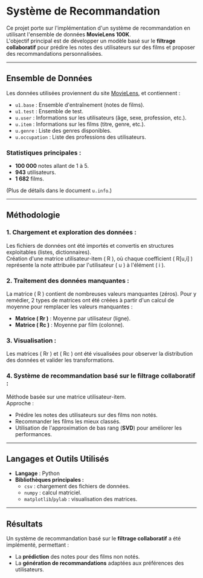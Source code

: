 # **Système de Recommandation**

Ce projet porte sur l'implémentation d'un système de recommandation en utilisant l'ensemble de données **MovieLens 100K**.  
L'objectif principal est de développer un modèle basé sur le **filtrage collaboratif** pour prédire les notes des utilisateurs sur des films et proposer des recommandations personnalisées.

---

## **Ensemble de Données**

Les données utilisées proviennent du site [MovieLens](https://grouplens.org/datasets/movielens/100k/), et contiennent :

- `u1.base` : Ensemble d'entraînement (notes de films).
- `u1.test` : Ensemble de test.
- `u.user` : Informations sur les utilisateurs (âge, sexe, profession, etc.).
- `u.item` : Informations sur les films (titre, genre, etc.).
- `u.genre` : Liste des genres disponibles.
- `u.occupation` : Liste des professions des utilisateurs.

### **Statistiques principales :**
- **100 000** notes allant de 1 à 5.
- **943** utilisateurs.
- **1 682** films.

(Plus de détails dans le document `u.info`.)

---

## **Méthodologie**

### **1. Chargement et exploration des données :**
Les fichiers de données ont été importés et convertis en structures exploitables (listes, dictionnaires).  
Création d'une matrice utilisateur-item \( R \), où chaque coefficient \( R[u,i] \) représente la note attribuée par l'utilisateur \( u \) à l'élément \( i \).

### **2. Traitement des données manquantes :**
La matrice \( R \) contient de nombreuses valeurs manquantes (zéros). Pour y remédier, 2 types de matrices ont été créées à partir d'un calcul de moyenne pour remplacer les valeurs manquantes :  
- **Matrice \( Rr \)** : Moyenne par utilisateur (ligne).  
- **Matrice \( Rc \)** : Moyenne par film (colonne).

### **3. Visualisation :**
Les matrices \( Rr \) et \( Rc \) ont été visualisées pour observer la distribution des données et valider les transformations.

### **4. Système de recommandation basé sur le filtrage collaboratif :**
Méthode basée sur une matrice utilisateur-item.  
Approche :  
- Prédire les notes des utilisateurs sur des films non notés.  
- Recommander les films les mieux classés.  
- Utilisation de l'approximation de bas rang (**SVD**) pour améliorer les performances.

---

## **Langages et Outils Utilisés**

- **Langage** : Python  
- **Bibliothèques principales :**
  - `csv` : chargement des fichiers de données.  
  - `numpy` : calcul matriciel.  
  - `matplotlib`/`pylab` : visualisation des matrices.

---

## **Résultats**

Un système de recommandation basé sur le **filtrage collaboratif** a été implémenté, permettant :  
- La **prédiction** des notes pour des films non notés.  
- La **génération de recommandations** adaptées aux préférences des utilisateurs.
